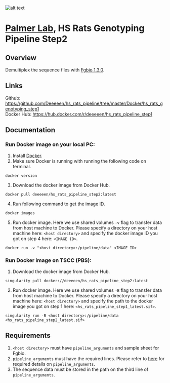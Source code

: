 ![alt text](https://secureservercdn.net/198.71.233.106/h9j.d46.myftpupload.com/wp-content/uploads/2019/09/palmerlab-logo.png)
# [Palmer Lab](https://palmerlab.org/), HS Rats Genotyping Pipeline Step2  
## Overview  
Demultiplex the sequence files with [Fgbio 1.3.0](http://fulcrumgenomics.github.io/fgbio/).  

## Links
Github: https://github.com/Deeeeen/hs_rats_pipeline/tree/master/Docker/hs_rats_genotyping_step1  
Docker Hub: https://hub.docker.com/r/deeeeen/hs_rats_pipeline_step1  

## Documentation
### Run Docker image on your local PC:
1. Install [Docker](https://docs.docker.com/get-docker/).
2. Make sure Docker is running with running the following code on terminal.
```
docker version
```
3. Download the docker image from Docker Hub.
```
docker pull deeeeen/hs_rats_pipeline_step2:latest
```
4. Run following command to get the image ID.
```
docker images
```
5. Run docker image. Here we use shared volumes ```-v``` flag to transfer data from host machine to Docker. Please specify a directory on your host machine here: ```<host directory>``` and specify the docker image ID you got on step 4 here: ```<IMAGE ID>```.   
```
docker run -v "<host directory>:/pipeline/data" <IMAGE ID>
```

### Run Docker image on TSCC (PBS):
1. Download the docker image from Docker Hub.
```
singularity pull docker://deeeeen/hs_rats_pipeline_step2:latest
```
2. Run docker image. Here we use shared volumes ```-B``` flag to transfer data from host machine to Docker. Please specify a directory on your host machine here: ```<host directory>``` and specify the path to the docker image you got on step 1 here: ```<hs_rats_pipeline_step1_latest.sif>```.   
```
singularity run -B <host directory>:/pipeline/data <hs_rats_pipeline_step2_latest.sif> 
```

## Requirements
1. ```<host directory>``` must have ```pipeline_arguments``` and sample sheet for Fgbio.
2. ```pipeline_arguments``` must have the required lines. Please refer to [here](https://github.com/Deeeeen/hs_rats_pipeline/blob/master/Docker/README.md) for required details on ```pipeline_arguments```.
3. The sequence data must be stored in the path on the third line of ```pipeline_arguments```.